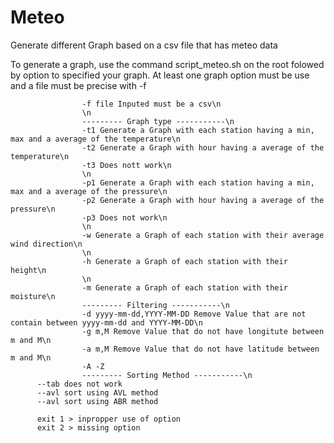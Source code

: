 # Meteo

Generate different Graph based on a csv file that has meteo data

To generate a graph, use the command script_meteo.sh on the root folowed by option to specified your graph.
At least one graph option must be use and a file must be precise with -f


					-f file Inputed must be a csv\n
					\n
					--------- Graph type -----------\n
					-t1 Generate a Graph with each station having a min, max and a average of the temperature\n
					-t2 Generate a Graph with hour having a average of the temperature\n
					-t3 Does nott work\n
					\n
					-p1 Generate a Graph with each station having a min, max and a average of the pressure\n
					-p2 Generate a Graph with hour having a average of the pressure\n
					-p3 Does not work\n 
					\n
					-w Generate a Graph of each station with their average wind direction\n
					\n
					-h Generate a Graph of each station with their height\n
					\n
					-m Generate a Graph of each station with their moisture\n
					--------- Filtering -----------\n
					-d yyyy-mm-dd,YYYY-MM-DD Remove Value that are not contain between yyyy-mm-dd and YYYY-MM-DD\n
					-g m,M Remove Value that do not have longitute between m and M\n
					-a m,M Remove Value that do not have latitude between m and M\n
					-A -Z
					--------- Sorting Method -----------\n
          --tab does not work
          --avl sort using AVL method
          --avl sort using ABR method
          
          exit 1 > inpropper use of option
          exit 2 > missing option
